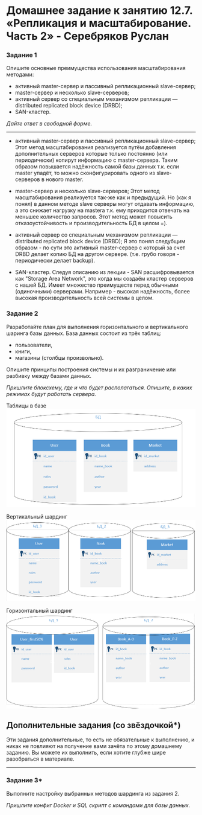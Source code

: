 # Домашнее задание к занятию 12.7. «Репликация и масштабирование. Часть 2» - Серебряков Руслан


### Задание 1

Опишите основные преимущества использования масштабирования методами:

- активный master-сервер и пассивный репликационный slave-сервер; 
- master-сервер и несколько slave-серверов;
- активный сервер со специальным механизмом репликации — distributed replicated block device (DRBD);
- SAN-кластер.

*Дайте ответ в свободной форме.*

---
- активный master-сервер и пассивный репликационный slave-сервер; 
Этот метод масштабирования реализуется путём добавления дополнительных серверов которые только постоянно (или периодически) копирут информацию с master-сервера.
Таким образом повышается надёжность самой базы данных т.к. если master упадёт, то можно сконфигурировать одного из slave-серверов в нового master. 

- master-сервер и несколько slave-серверов;
Этот метод масштабирования реализуется так-же как и предыдущий. Но (как я понял) в данном методе slave серверы могут отдавать информацию, а это снижает нагрузку на mastera т.к. ему приходится отвечать на меньшее количество запросов. Этот метод может повысить отказоустойчивость и производительность БД в целом =).

- активный сервер со специальным механизмом репликации — distributed replicated block device (DRBD);
Я это понял следубщим образом - по сути это активный master-сервер с который за счет DRBD делает копию БД на другом сервере. (т.е. грубо говоря - периодически делает backup).

- SAN-кластер.
Следуя описанию из лекции - SAN расшифровывается как "Storage Area Network", это когда мы создаём кластер серверов с нашей БД. Имеет множество преимуществ перед обычными (одиночными) серверами. Например - высокая надёжность, более высокая производительность всей системы в целом.




### Задание 2


Разработайте план для выполнения горизонтального и вертикального шаринга базы данных. База данных состоит из трёх таблиц: 

- пользователи, 
- книги, 
- магазины (столбцы произвольно). 

Опишите принципы построения системы и их разграничение или разбивку между базами данных.

*Пришлите блоксхему, где и что будет располагаться. Опишите, в каких режимах будут работать сервера.* 

Таблицы в базе
![](./img/2.0.png)

Вертикальный шардинг
![](./img/2.1.png)

Горизонтальный шардинг
![](./img/2.2.png)


## Дополнительные задания (со звёздочкой*)
Эти задания дополнительные, то есть не обязательные к выполнению, и никак не повлияют на получение вами зачёта по этому домашнему заданию. Вы можете их выполнить, если хотите глубже шире разобраться в материале.

---
### Задание 3*

Выполните настройку выбранных методов шардинга из задания 2.

*Пришлите конфиг Docker и SQL скрипт с командами для базы данных*.

